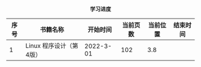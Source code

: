 <center><b>学习进度</b></center>

| 序号 | 书籍名称                | 开始时间  | 当前页数 | 当前位置 | 结束时间 |
| ---- | ----------------------- | --------- | -------- | -------- | -------- |
| 1    | Linux 程序设计（第4版） | 2022-3-01 | 102      | 3.8      |          |

